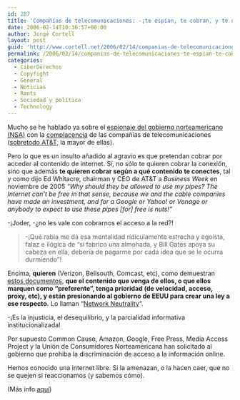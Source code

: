 ```yaml
---
id: 287
title: 'Compañí­as de telecomunicaciones: -¡te espí­an, te cobran, y te quieren discriminar!'
date: 2006-02-14T10:36:57+00:00
author: Jorge Cortell
layout: post
guid: 'http://www.cortell.net/2006/02/14/companias-de-telecomunicaciones-%c2%a1te-espian-te-cobran-y-te-quieren-discriminar/'
permalink: /2006/02/14/companias-de-telecomunicaciones-te-espian-te-cobran-y-te-quieren-discriminar/
categories:
  - CiberDerechos
  - Copyfight
  - General
  - Noticias
  - Rants
  - Sociedad y polí­tica
  - Technology
---
```

Mucho se he hablado ya sobre el [espionaje del gobierno norteamericano (NSA)](http://cryptome.org/nsa-program.htm) con la [complacencia](http://www.redherring.com/Article.aspx?a=15562&hed=AT%26T+Sued+in+U.S.+Spying+Case%A7or=Industries&subsector=SecurityAndDefense) de las compañí­as de telecomunicaciones ([sobretodo AT&T](http://www.nytimes.com/glogin?URI=http://www.nytimes.com/2005/12/24/politics/24spy.html&OQ=_rQ3D1&OP=77bf4af8Q2FQ25Q20dMQ25qL_gQ2BLLbFQ25FppHQ25TFQ25F1Q25Q23L@ebe_gQ25F1gQ23Q24Q22ubl@), la mayor de ellas).

Pero lo que es un insulto añadido al agravio es que pretendan cobrar por acceder al contenido de internet. Sí­, no sólo te quieren cobrar la conexión, sino que además **te quieren cobrar según a qué contenido te conectes**, tal y como dijo Ed Whitacre, chairman y CEO de AT&T a _Business Week_ en noviembre de 2005 _&#8220;Why should they be allowed to use my pipes? The Internet can&#8217;t be free in that sense, because we and the cable companies have made an investment, and for a Google or Yahoo! or Vonage or anybody to expect to use these pipes [for] free is nuts!&#8221;_
  
-¡Joder, -¿no les vale con cobrarnos el acceso a la red?!

> -¡Qué rabia me dá esa mentalidad ridí­culamente estrecha y egoí­sta, falaz e ilógica de &#8220;si fabrico una almohada, y Bill Gates apoya su cabeza en ella, deberí­a de pagarme por cada idea que se le ocurra durmiendo&#8221;!

Encima, **quieren** (Verizon, Bellsouth, Comcast, etc), como demuestran [estos documentos](http://www.democraticmedia.org/issues/netneutrality.html), **que el contenido que venga de ellos, o que ellos marquen como &#8220;preferente&#8221;, tenga prioridad (de velocidad, acceso, proxy, etc), y están presionando al gobierno de EEUU para crear una ley a ese respecto.** Lo llaman &#8220;[Network Neutrality](http://lxer.com/module/newswire/view/53907/)&#8220;.

-¡Es la injusticia, el desequilibrio, y la parcialidad informativa institucionalizada!

Por supuesto Common Cause, Amazon, Google, Free Press, Media Access Project y la Unión de Consumidores Norteamericana han solicitado al gobierno que prohiba la discriminación de acceso a la información online.

Hemos conocido una internet libre. Si la amenazan, o la hacen caer, que no se quejen si reaccionamos (y sabemos cómo).

(Más info [aquí­](http://www.thenation.com/doc/20060213/chester))